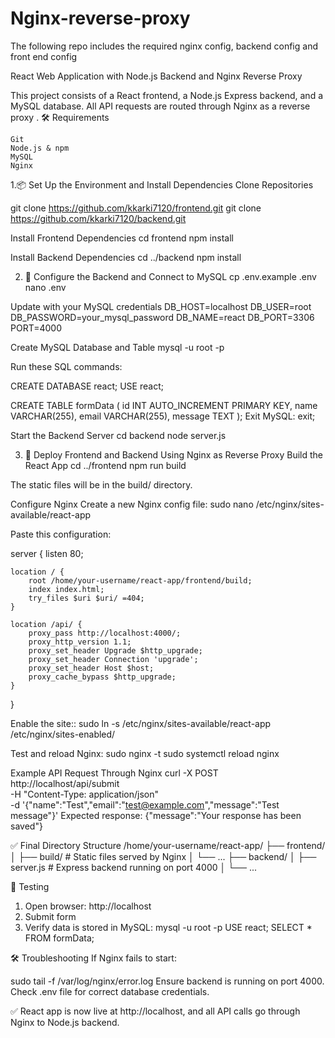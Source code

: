 # Nginx-reverse-proxy
The following repo includes the required nginx config, backend config and front end config

React Web Application with Node.js Backend and Nginx Reverse Proxy 

This project consists of a React frontend, a Node.js Express backend, and a MySQL database. All API requests are routed through Nginx as a reverse proxy . 
🛠️ Requirements 

    Git
    Node.js & npm
    MySQL
    Nginx

1.📦 Set Up the Environment and Install Dependencies
Clone Repositories

git clone https://github.com/kkarki7120/frontend.git 
git clone https://github.com/kkarki7120/backend.git 

Install Frontend Dependencies
cd frontend
npm install

Install Backend Dependencies
cd ../backend
npm install

2. 🔧 Configure the Backend and Connect to MySQL
cp .env.example .env
nano .env

Update with your MySQL credentials
DB_HOST=localhost
DB_USER=root
DB_PASSWORD=your_mysql_password
DB_NAME=react
DB_PORT=3306
PORT=4000

Create MySQL Database and Table
mysql -u root -p

Run these SQL commands:

CREATE DATABASE react;
USE react;

CREATE TABLE formData (
  id INT AUTO_INCREMENT PRIMARY KEY,
  name VARCHAR(255),
  email VARCHAR(255),
  message TEXT
);
Exit MySQL:
exit;

Start the Backend Server
cd backend
node server.js

3. 🚀 Deploy Frontend and Backend Using Nginx as Reverse Proxy
Build the React App
cd ../frontend
npm run build

The static files will be in the build/ directory.

Configure Nginx
Create a new Nginx config file:
sudo nano /etc/nginx/sites-available/react-app

Paste this configuration:

server {
    listen 80;

    location / {
        root /home/your-username/react-app/frontend/build;
        index index.html;
        try_files $uri $uri/ =404;
    }

    location /api/ {
        proxy_pass http://localhost:4000/;
        proxy_http_version 1.1;
        proxy_set_header Upgrade $http_upgrade;
        proxy_set_header Connection 'upgrade';
        proxy_set_header Host $host;
        proxy_cache_bypass $http_upgrade;
    }
}

Enable the site::
sudo ln -s /etc/nginx/sites-available/react-app /etc/nginx/sites-enabled/

Test and reload Nginx:
sudo nginx -t
sudo systemctl reload nginx

Example API Request Through Nginx
curl -X POST http://localhost/api/submit \
     -H "Content-Type: application/json" \
     -d '{"name":"Test","email":"test@example.com","message":"Test message"}'
Expected response:
{"message":"Your response has been saved"}


✅ Final Directory Structure
/home/your-username/react-app/
├── frontend/
│   ├── build/          # Static files served by Nginx
│   └── ...
├── backend/
│   ├── server.js       # Express backend running on port 4000
│   └── ...

🧪 Testing
1. Open browser: http://localhost
2. Submit form
3. Verify data is stored in MySQL:
mysql -u root -p
USE react;
SELECT * FROM formData;

🛠️ Troubleshooting
If Nginx fails to start:

sudo tail -f /var/log/nginx/error.log
Ensure backend is running on port 4000.
Check .env file for correct database credentials.

✅ React app is now live at http://localhost, and all API calls go through Nginx to Node.js backend.
